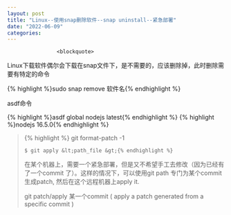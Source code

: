 ```yaml
---
layout: post
title: "Linux--使用snap删除软件--snap uninstall--紧急部署"
date: "2022-06-09"
categories: 
---
```


                    <blockquote> 
 <p>Linux下载软件偶尔会下载在snap文件下，是不需要的，应该删除掉，此时删除需要有特定的命令</p> 
 {% highlight %}sudo snap remove 软件名{% endhighlight %} 
</blockquote> 
<p>asdf命令</p> 
{% highlight %}asdf global nodejs latest{% endhighlight %} 
{% highlight %}nodejs 16.5.0{% endhighlight %} 
<blockquote> 
 {% highlight %}    git format-patch -1

    $ git apply &lt;path_file &gt;{% endhighlight %} 
 <p>在某个机器上，需要一个紧急部署，但是又不希望手工去修改（因为已经有了一个commit 了）。这样的情况下，可以使用git path 专门为某个commit 生成patch, 然后在这个远程机器上apply it. </p> 
 <p>git patch/apply 某一个commit ( apply a patch generated from a specific commit )</p> 
 <h1></h1> 
</blockquote>
                
